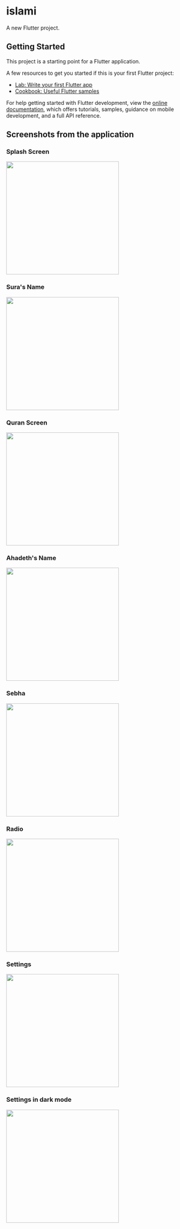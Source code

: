 # islami

A new Flutter project.

## Getting Started

This project is a starting point for a Flutter application.

A few resources to get you started if this is your first Flutter project:

- [Lab: Write your first Flutter app](https://docs.flutter.dev/get-started/codelab)
- [Cookbook: Useful Flutter samples](https://docs.flutter.dev/cookbook)

For help getting started with Flutter development, view the
[online documentation](https://docs.flutter.dev/), which offers tutorials,
samples, guidance on mobile development, and a full API reference.

## Screenshots from the application

<h3>Splash Screen</h3>
<img src="appImages/1.jpg" width="300"/>

<h3>Sura's Name</h3>
<img src="appImages/2.jpg" width="300"/>

<h3>Quran Screen</h3>
<img src="appImages/3.jpg" width="300"/>

<h3>Ahadeth's Name</h3>
<img src="appImages/4.jpg" width="300"/>

<h3>Sebha</h3>
<img src="appImages/5.jpg" width="300"/>

<h3>Radio</h3>
<img src="appImages/6.jpg" width="300"/>

<h3>Settings</h3>
<img src="appImages/7.jpg" width="300"/>

<h3>Settings in dark mode</h3>
<img src="appImages/8.jpg" width="300"/>
